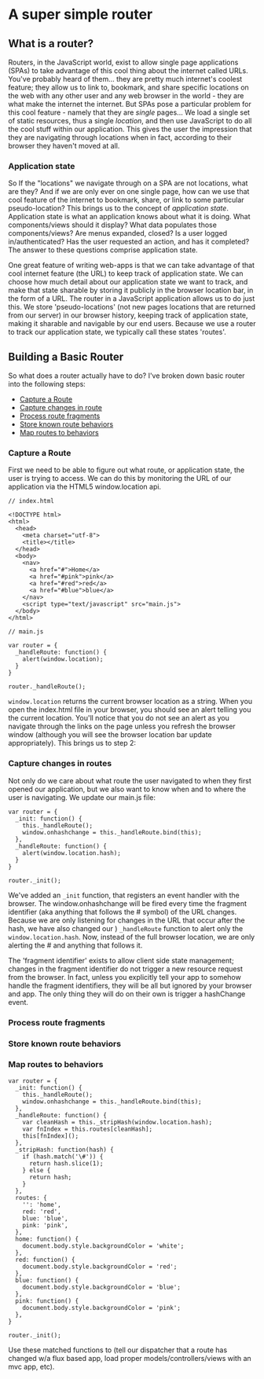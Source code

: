 # A super simple router

## What is a router?
Routers, in the JavaScript world, exist to allow single page applications (SPAs) to take advantage of this cool thing about the internet called URLs. You've probably heard of them... they are pretty much internet's coolest feature; they allow us to link to, bookmark, and share specific locations on the web with any other user and any web browser in the world - they are what make the internet the internet. But SPAs pose a particular problem for this cool feature - namely that they are _single_ pages... We load a single set of static resources, thus a single _location_, and then use JavaScript to do all the cool stuff within our application. This gives the user the impression that they are navigating through locations when in fact, according to their browser they haven't moved at all.

### Application state
So  If the "locations" we navigate through on a SPA are not locations, what are they? And if we are only ever on one single page, how can we use that cool feature of the internet to bookmark, share, or link to some particular pseudo-location? This brings us to the concept of _application state_. Application state is what an application knows about what it is doing. What components/views should it display? What data populates those components/views? Are menus expanded, closed? Is a user logged in/authenticated? Has the user requested an action, and has it completed? The answer to these questions comprise application state.

One great feature of writing web-apps is that we can take advantage of that cool internet feature (the URL) to keep track of application state. We can choose how much detail about our application state we want to track, and make that state sharable by storing it publicly in the browser location bar, in the form of a URL. The router in a JavaScript application allows us to do just this. We store 'pseudo-locations' (not new pages locations that are returned from our server) in our browser history, keeping track of application state, making it sharable and navigable by our end users. Because we use a router to track our application state, we typically call these states 'routes'.

## Building a Basic Router
So what does a router actually have to do? I've broken down basic router into the following steps:
* [Capture a Route](#capture-routes)
* [Capture changes in route](#capture-changes)
* [Process route fragments](#process-fragments)
* [Store known route behaviors](#store-behaviors)
* [Map routes to behaviors](#map-routes)

### <a name="capture-routes"></a>Capture a Route
First we need to be able to figure out what route, or application state, the user is trying to access. We can do this by monitoring the URL of our application via the HTML5 window.location api.
```
// index.html

<!DOCTYPE html>
<html>
  <head>
    <meta charset="utf-8">
    <title></title>
  </head>
  <body>
    <nav>
      <a href="#">Home</a>
      <a href="#pink">pink</a>
      <a href="#red">red</a>
      <a href="#blue">blue</a>
    </nav>
    <script type="text/javascript" src="main.js">
  </body>
</html>
```
```
// main.js

var router = {
  _handleRoute: function() {
    alert(window.location);
  }
}

router._handleRoute();

```

`window.location` returns the current browser location as a string. When you open the index.html file in your browser, you should see an alert telling you the current location. You'll notice that you do not see an alert as you navigate through the links on the page unless you refresh the browser window (although you will see the browser location bar update appropriately). This brings us to step 2:

### <a name="capture-changes">Capture changes in routes
Not only do we care about what route the user navigated to when they first opened our application, but we also want to know when and to where the user is navigating. We update our main.js file:

```
var router = {
  _init: function() {
    this._handleRoute();
    window.onhashchange = this._handleRoute.bind(this);
  },
  _handleRoute: function() {
    alert(window.location.hash);
  }
}

router._init();

```

We've added an `_init` function, that registers an event handler with the browser. The window.onhashchange will be fired every time the fragment identifier (aka anything that follows the # symbol) of the URL changes. Because we are only listening for changes in the URL that occur after the hash, we have also changed our ) `_handleRoute` function to alert only the `window.location.hash`. Now, instead of the full browser location, we are only alerting the # and anything that follows it.

The 'fragment identifier' exists to allow client side state management; changes in the fragment identifier do not trigger a new resource request from the browser. In fact, unless you explicitly tell your app to somehow handle the fragment identifiers, they will be all but ignored by your browser and app. The only thing they will do on their own is trigger a hashChange event.

### <a name="process-fragments">Process route fragments

### <a name="store-behaviors">Store known route behaviors

### <a name="map-routes">Map routes to behaviors

```
var router = {
  _init: function() {
    this._handleRoute();
    window.onhashchange = this._handleRoute.bind(this);
  },
  _handleRoute: function() {
    var cleanHash = this._stripHash(window.location.hash);
    var fnIndex = this.routes[cleanHash];
    this[fnIndex]();
  },
  _stripHash: function(hash) {
    if (hash.match('\#')) {
      return hash.slice(1);
    } else {
      return hash;
    }
  },
  routes: {
    '': 'home',
    red: 'red',
    blue: 'blue',
    pink: 'pink',
  },
  home: function() {
    document.body.style.backgroundColor = 'white';
  },
  red: function() {
    document.body.style.backgroundColor = 'red';
  },
  blue: function() {
    document.body.style.backgroundColor = 'blue';
  },
  pink: function() {
    document.body.style.backgroundColor = 'pink';
  },
}

router._init();
```

Use these matched functions to (tell our dispatcher that a route has changed w/a flux based app, load proper models/controllers/views with an mvc app, etc).
